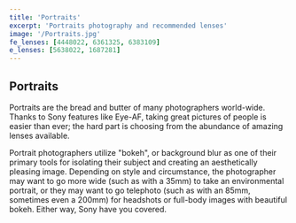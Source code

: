 ```yaml
---
title: 'Portraits'
excerpt: 'Portraits photography and recommended lenses'
image: '/Portraits.jpg'
fe_lenses: [4448022, 6361325, 6383109]
e_lenses: [5638022, 1687281]
---
```


## Portraits


Portraits are the bread and butter of many photographers world-wide. Thanks to Sony features like Eye-AF, taking great pictures of people is easier than ever; the hard part is choosing from the abundance of amazing lenses
available. 

Portrait photographers utilize "bokeh", or background blur as one of their primary tools for isolating their subject and creating an aesthetically pleasing image. Depending on style and circumstance, the photographer may 
want to go more wide (such as with a 35mm) to take an environmental portrait, or they may want to go telephoto (such as with an 85mm, sometimes even a 200mm) for headshots or full-body images with beautiful bokeh. Either way,
Sony have you covered.